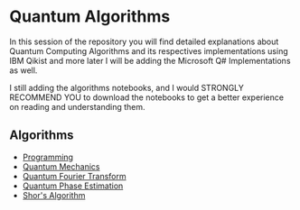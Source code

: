 # Quantum Algorithms

In this session of the repository you will find detailed explanations about Quantum Computing Algorithms and its respectives implementations using IBM Qikist and more later I will be adding the Microsoft Q# Implementations as well.

I still adding the algorithms notebooks, and I would STRONGLY RECOMMEND YOU to download the notebooks to get a better experience on reading and understanding them.

## Algorithms
* [Programming]()
* [Quantum Mechanics]() 
* [Quantum Fourier Transform]()
* [Quantum Phase Estimation]()
* [Shor's Algorithm]()
